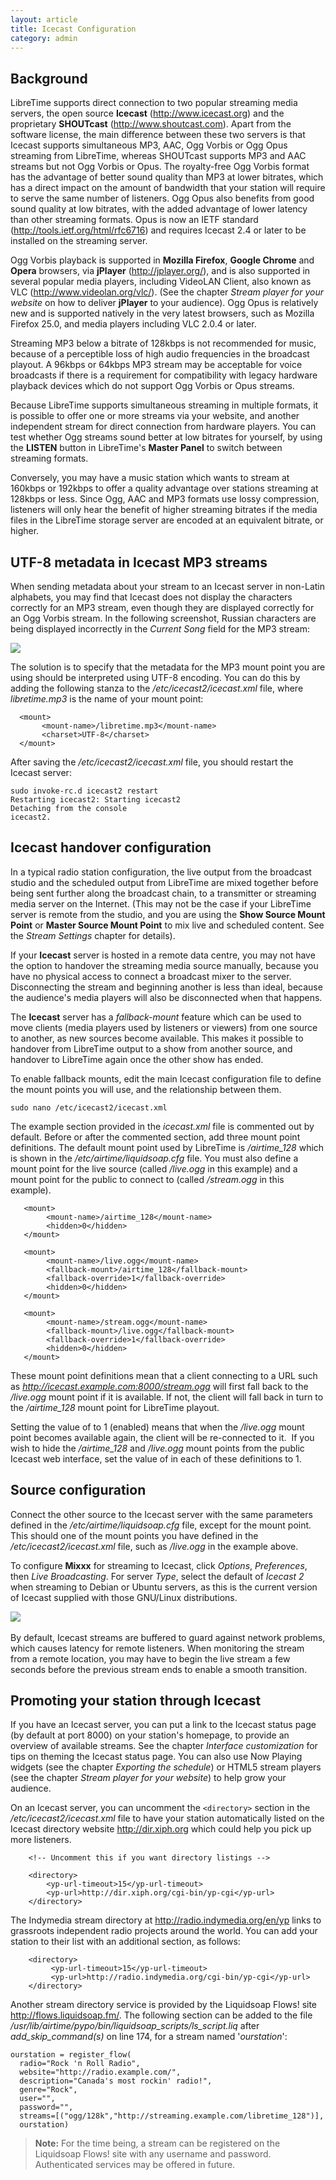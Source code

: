 ```yaml
---
layout: article
title: Icecast Configuration
category: admin
---
```


## Background

LibreTime supports direct connection to two popular streaming media servers, the open source **Icecast** (<http://www.icecast.org>) and the proprietary **SHOUTcast** (<http://www.shoutcast.com>). Apart from the software license, the main difference between these two servers is that Icecast supports simultaneous MP3, AAC, Ogg Vorbis or Ogg Opus streaming from LibreTime, whereas SHOUTcast supports MP3 and AAC streams but not Ogg Vorbis or Opus. The royalty-free Ogg Vorbis format has the advantage of better sound quality than MP3 at lower bitrates, which has a direct impact on the amount of bandwidth that your station will require to serve the same number of listeners. Ogg Opus also benefits from good sound quality at low bitrates, with the added advantage of lower latency than other streaming formats. Opus is now an IETF standard (<http://tools.ietf.org/html/rfc6716>) and requires Icecast 2.4 or later to be installed on the streaming server.

Ogg Vorbis playback is supported in **Mozilla Firefox**, **Google Chrome** and **Opera** browsers, via **jPlayer** (<http://jplayer.org/>), and is also supported in several popular media players, including VideoLAN Client, also known as VLC (<http://www.videolan.org/vlc/>). (See the chapter *Stream player for your website* on how to deliver **jPlayer** to your audience). Ogg Opus is relatively new and is supported natively in the very latest browsers, such as Mozilla Firefox 25.0, and media players including VLC 2.0.4 or later.

Streaming MP3 below a bitrate of 128kbps is not recommended for music, because of a perceptible loss of high audio frequencies in the broadcast playout. A 96kbps or 64kbps MP3 stream may be acceptable for voice broadcasts if there is a requirement for compatibility with legacy hardware playback devices which do not support Ogg Vorbis or Opus streams.

Because LibreTime supports simultaneous streaming in multiple formats, it is possible to offer one or more streams via your website, and another independent stream for direct connection from hardware players. You can test whether Ogg streams sound better at low bitrates for yourself, by using the **LISTEN** button in LibreTime's **Master Panel** to switch between streaming formats.

Conversely, you may have a music station which wants to stream at 160kbps or 192kbps to offer a quality advantage over stations streaming at 128kbps or less. Since Ogg, AAC and MP3 formats use lossy compression, listeners will only hear the benefit of higher streaming bitrates if the media files in the LibreTime storage server are encoded at an equivalent bitrate, or higher.

## UTF-8 metadata in Icecast MP3 streams

When sending metadata about your stream to an Icecast server in non-Latin alphabets, you may find that Icecast does not display the characters correctly for an MP3 stream, even though they are displayed correctly for an Ogg Vorbis stream. In the following screenshot, Russian characters are being displayed incorrectly in the *Current Song* field for the MP3 stream:

![](/img/Screenshot223-Icecast_UTF-8_metadata.png)

The solution is to specify that the metadata for the MP3 mount point you are using should be interpreted using UTF-8 encoding. You can do this by adding the following stanza to the */etc/icecast2/icecast.xml* file, where *libretime.mp3* is the name of your mount point:

      <mount>
           <mount-name>/libretime.mp3</mount-name>
           <charset>UTF-8</charset>
      </mount>

After saving the */etc/icecast2/icecast.xml* file, you should restart the Icecast server:

    sudo invoke-rc.d icecast2 restart
    Restarting icecast2: Starting icecast2
    Detaching from the console
    icecast2.

## Icecast handover configuration

In a typical radio station configuration, the live output from the broadcast studio and the scheduled output from LibreTime are mixed together before being sent further along the broadcast chain, to a transmitter or streaming media server on the Internet. (This may not be the case if your LibreTime server is remote from the studio, and you are using the **Show Source Mount Point** or **Master Source Mount Point** to mix live and scheduled content. See the *Stream Settings* chapter for details).

If your **Icecast** server is hosted in a remote data centre, you may not have the option to handover the streaming media source manually, because you have no physical access to connect a broadcast mixer to the server. Disconnecting the stream and beginning another is less than ideal, because the audience's media players will also be disconnected when that happens.

The **Icecast** server has a *fallback-mount* feature which can be used to move clients (media players used by listeners or viewers) from one source to another, as new sources become available. This makes it possible to handover from LibreTime output to a show from another source, and handover to LibreTime again once the other show has ended.

To enable fallback mounts, edit the main Icecast configuration file to define the mount points you will use, and the relationship between them.

    sudo nano /etc/icecast2/icecast.xml

The example *<mount>* section provided in the *icecast.xml* file is commented out by default. Before or after the commented section, add three mount point definitions. The default mount point used by LibreTime is */airtime\_128* which is shown in the */etc/airtime/liquidsoap.cfg* file. You must also define a mount point for the live source (called */live.ogg* in this example) and a mount point for the public to connect to (called */stream.ogg* in this example).

       <mount>
            <mount-name>/airtime_128</mount-name>
            <hidden>0</hidden>
       </mount>

       <mount>
            <mount-name>/live.ogg</mount-name>
            <fallback-mount>/airtime_128</fallback-mount>
            <fallback-override>1</fallback-override>
            <hidden>0</hidden>
       </mount>

       <mount>
            <mount-name>/stream.ogg</mount-name>
            <fallback-mount>/live.ogg</fallback-mount>
            <fallback-override>1</fallback-override>
            <hidden>0</hidden>
       </mount>

These mount point definitions mean that a client connecting to a URL such as *http://icecast.example.com:8000/stream.ogg* will first fall back to the */live.ogg* mount point if it is available. If not, the client will fall back in turn to the */airtime\_128* mount point for LibreTime playout.

Setting the value of *<fallback-override>* to 1 (enabled) means that when the */live.ogg* mount point becomes available again, the client will be re-connected to it.  If you wish to hide the */airtime\_128* and */live.ogg* mount points from the public Icecast web interface, set the value of *<hidden>* in each of these definitions to 1.

## Source configuration

Connect the other source to the Icecast server with the same parameters defined in the */etc/airtime/liquidsoap.cfg* file, except for the mount point. This should one of the mount points you have defined in the */etc/icecast2/icecast.xml* file, such as */live.ogg* in the example above.

To configure **Mixxx** for streaming to Icecast, click *Options*, *Preferences*, then *Live Broadcasting*. For server *Type*, select the default of *Icecast 2* when streaming to Debian or Ubuntu servers, as this is the current version of Icecast supplied with those GNU/Linux distributions.

![](img/Screenshot123-Mixxx_Preferences.png) 

By default, Icecast streams are buffered to guard against network problems, which causes latency for remote listeners. When monitoring the stream from a remote location, you may have to begin the live stream a few seconds before the previous stream ends to enable a smooth transition.

## Promoting your station through Icecast

If you have an Icecast server, you can put a link to the Icecast status page (by default at port 8000) on your station's homepage,
to provide an overview of available streams. See the chapter *Interface customization* for tips on theming the
Icecast status page. You can also use Now Playing widgets (see the chapter *Exporting the schedule*) or HTML5 stream players (see the chapter *Stream player for your website*) to help grow your audience.

On an Icecast server, you can uncomment the `<directory>` section in the _/etc/icecast2/icecast.xml_ file to have
your station automatically listed on the Icecast directory website <http://dir.xiph.org> which could help you pick
up more listeners.

        <!-- Uncomment this if you want directory listings -->

        <directory>
            <yp-url-timeout>15</yp-url-timeout>
            <yp-url>http://dir.xiph.org/cgi-bin/yp-cgi</yp-url>
        </directory>

The Indymedia stream directory at <http://radio.indymedia.org/en/yp> links to grassroots independent radio projects around the world. You can add your station to their list with an additional *<directory>* section, as follows:

        <directory>
             <yp-url-timeout>15</yp-url-timeout>
             <yp-url>http://radio.indymedia.org/cgi-bin/yp-cgi</yp-url>
        </directory>

Another stream directory service is provided by the Liquidsoap Flows! site <http://flows.liquidsoap.fm/>. The following section can be added to the file */usr/lib/airtime/pypo/bin/liquidsoap\_scripts/ls\_script.liq* after *add\_skip\_command(s)* on line 174, for a stream named '*ourstation*':

    ourstation = register_flow(
      radio="Rock 'n Roll Radio",
      website="http://radio.example.com/",
      description="Canada's most rockin' radio!",
      genre="Rock",
      user="",
      password="",
      streams=[("ogg/128k","http://streaming.example.com/libretime_128")],
      ourstation)

> **Note:** For the time being, a stream can be registered on the Liquidsoap Flows! site with any username and password. Authenticated services may be offered in future.